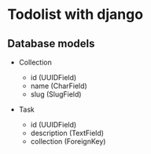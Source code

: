 # Todolist with django

## Database models
- Collection
  - id (UUIDField)
  - name (CharField)
  - slug (SlugField)

- Task
  - id (UUIDField)
  - description (TextField)
  - collection (ForeignKey)
